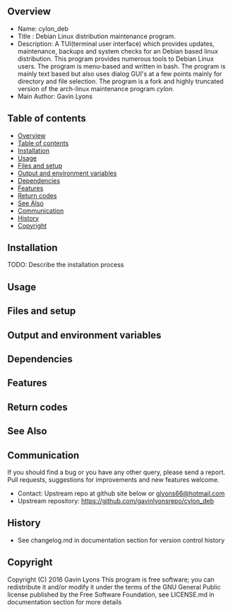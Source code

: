 Overview
--------------------------------------------
* Name: cylon_deb
* Title : Debian  Linux distribution maintenance program.
* Description: A TUI(terminal user interface) which provides updates, maintenance, 
backups and system checks for an Debian based linux distribution.
This program provides numerous tools 
to Debian Linux users. The program is menu-based and written in bash.
The program is mainly text based  but also uses dialog GUI's 
at a few points mainly for directory and file selection. 
The program is a fork and highly truncated version of the 
arch-linux maintenance program *cylon*.
* Main Author: Gavin Lyons 


Table of contents
---------------------------

  * [Overview](#overview)
  * [Table of contents](#table-of-contents)
  * [Installation](#installation)
  * [Usage](#usage)
  * [Files and setup](#files-and-setup)
  * [Output and environment variables](#output-and-environment-variables)
  * [Dependencies](#dependencies)
  * [Features](#features)
  * [Return codes](#return-codes)
  * [See Also](#see-also)
  * [Communication](#communication)
  * [History](#history)
  * [Copyright](#copyright)

Installation
-----------------------------------------------
TODO: Describe the installation process 

Usage
-------------------------------------------



Files and setup
-----------------------------------------


Output and environment variables
-------------------------------------


Dependencies
-------------------------------------


Features
----------------------




Return codes
---------------------



See Also
-----------


Communication
-----------
If you should find a bug or you have any other query, 
please send a report.
Pull requests, suggestions for improvements
and new features welcome.
* Contact: Upstream repo at github site below or glyons66@hotmail.com
* Upstream repository: https://github.com/gavinlyonsrepo/cylon_deb

History
------------------
* See changelog.md in documentation section for version control history

 
Copyright
---------
Copyright (C) 2016 Gavin Lyons 
This program is free software; you can redistribute it and/or modify
it under the terms of the GNU General Public license published by
the Free Software Foundation, see LICENSE.md in documentation section 
for more details
